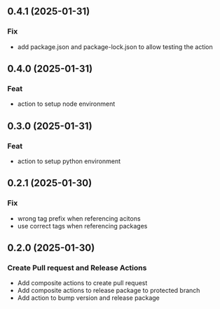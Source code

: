 ## 0.4.1 (2025-01-31)

### Fix

- add package.json and package-lock.json to allow testing the action

## 0.4.0 (2025-01-31)

### Feat

- action to setup node environment

## 0.3.0 (2025-01-31)

### Feat

- action to setup python environment

## 0.2.1 (2025-01-30)

### Fix

- wrong tag prefix when referencing acitons
- use correct tags when referencing packages

## 0.2.0 (2025-01-30)

### Create Pull request and Release Actions

- Add composite actions to create pull request
- Add composite actions to release package to protected branch
- Add action to bump version and release package
